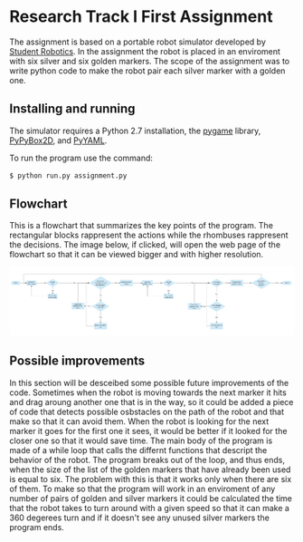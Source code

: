 Research Track I First Assignment
=================================

The assignment is based on a portable robot simulator developed by [Student Robotics](https://studentrobotics.org).
In the assignment the robot is placed in an enviroment with six silver and six golden markers. The scope of the assignment was to write python code to make the robot pair each silver marker with a golden one.

Installing and running
----------------------

The simulator requires a Python 2.7 installation, the [pygame](http://pygame.org/) library, [PyPyBox2D](https://pypi.python.org/pypi/pypybox2d/2.1-r331), and [PyYAML](https://pypi.python.org/pypi/PyYAML/).

To run the program use the command:

```bash
$ python run.py assignment.py
```

Flowchart
---------

This is a flowchart that summarizes the key points of the program. The rectangular blocks rappresent the actions while the rhombuses rappresent the decisions. The image below, if clicked, will open the web page of the flowchart so that it can be viewed bigger and with higher resolution. 

[![An old rock in the desert](/images/flowchart.png "Flowchart")](https://cloud.smartdraw.com/share.aspx/?pubDocShare=94744E9FF2B39A0C7DEE78BF27810A626DA)

Possible improvements
---------------------

In this section will be desceibed some possible future improvements of the code. 
Sometimes when the robot is moving towards the next marker it hits and drag aroung another one that is in the way, so it could be added a piece of code that detects possible osbstacles on the path of the robot and that make so that it can avoid them.
When the robot is looking for the next marker it goes for the first one it sees, it would be better if it looked for the closer one so that it would save time.
The main body of the program is made of a while loop that calls the differnt functions that descript the behavior of the robot. The program breaks out of the loop, and thus ends, when the size of the list of the golden markers that have already been used is equal to six. The problem with this is that it works only when there are six of them. To make so that the program will work in an enviroment of any number of pairs of golden and silver markers it could be calculated the time that the robot takes to turn around with a given speed so that it can make a 360 degerees turn and if it doesn't see any unused silver markers the program ends.
 
